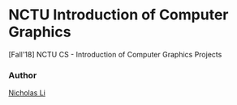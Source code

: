 # NCTU Introduction of Computer Graphics

[Fall'18] NCTU CS - Introduction of Computer Graphics Projects

### Author

[Nicholas Li](https://github.com/rti56kt)
